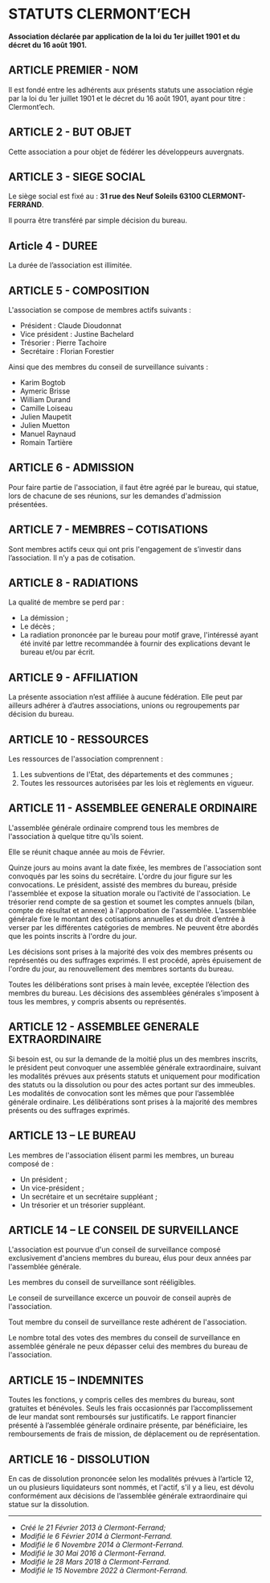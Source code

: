 # STATUTS CLERMONT’ECH

**Association déclarée par application de la loi du 1er juillet 1901 et du
décret du 16 août 1901.**


## ARTICLE PREMIER - NOM

Il est fondé entre les adhérents aux présents statuts une association régie par
la loi du 1er juillet 1901 et le décret du 16 août 1901, ayant pour titre :
Clermont’ech.


## ARTICLE 2 - BUT OBJET

Cette association a pour objet de fédérer les développeurs auvergnats.


## ARTICLE 3 - SIEGE SOCIAL

Le siège social est fixé au : **31 rue des Neuf Soleils 63100 CLERMONT-FERRAND**.

Il pourra être transféré par simple décision du bureau.


## Article 4 - DUREE

La durée de l’association est illimitée.


## ARTICLE 5 - COMPOSITION

L'association se compose de membres actifs suivants :

* Président : Claude Dioudonnat
* Vice président : Justine Bachelard
* Trésorier : Pierre Tachoire
* Secrétaire : Florian Forestier

Ainsi que des membres du conseil de surveillance suivants :

* Karim Bogtob
* Aymeric Brisse
* William Durand
* Camille Loiseau
* Julien Maupetit
* Julien Muetton
* Manuel Raynaud
* Romain Tartière


## ARTICLE 6 - ADMISSION

Pour faire partie de l'association, il faut être agréé par le bureau, qui
statue, lors de chacune de ses réunions, sur les demandes d'admission
présentées.


## ARTICLE 7 - MEMBRES – COTISATIONS

Sont membres actifs ceux qui ont pris l'engagement de s’investir dans
l’association. Il n’y a pas de cotisation.


## ARTICLE 8 - RADIATIONS

La qualité de membre se perd par :

* La démission ;
* Le décès ;
* La radiation prononcée par le bureau pour motif grave,
l'intéressé ayant été invité par lettre recommandée à fournir des explications
devant le bureau et/ou par écrit.


## ARTICLE 9 - AFFILIATION

La présente association n’est affiliée à aucune fédération. Elle peut par
ailleurs adhérer à d’autres associations, unions ou regroupements par décision
du bureau.


## ARTICLE 10 - RESSOURCES

Les ressources de l'association comprennent :

1. Les subventions de l'Etat, des départements et des communes ;
2. Toutes les ressources autorisées par les lois et règlements en vigueur.


## ARTICLE 11 - ASSEMBLEE GENERALE ORDINAIRE

L'assemblée générale ordinaire comprend tous les membres de l'association à
quelque titre qu'ils soient.

Elle se réunit chaque année au mois de Février.

Quinze jours au moins avant la date fixée, les membres de l'association sont
convoqués par les soins du secrétaire. L'ordre du jour figure sur les
convocations. Le président, assisté des membres du bureau, préside l'assemblée
et expose la situation morale ou l’activité de l'association. Le trésorier rend
compte de sa gestion et soumet les comptes annuels (bilan, compte de résultat et
annexe) à l'approbation de l'assemblée. L’assemblée générale fixe le montant des
cotisations annuelles et du droit d’entrée à verser par les différentes
catégories de membres. Ne peuvent être abordés que les points inscrits à l'ordre
du jour.

Les décisions sont prises à la majorité des voix des membres présents ou
représentés ou des suffrages exprimés. Il est procédé, après épuisement de
l'ordre du jour, au renouvellement des membres sortants du bureau.

Toutes les délibérations sont prises à main levée, exceptée l’élection des
membres du bureau. Les décisions des assemblées générales s’imposent à tous les
membres, y compris absents ou représentés.


## ARTICLE 12 - ASSEMBLEE GENERALE EXTRAORDINAIRE

Si besoin est, ou sur la demande de la moitié plus un des membres inscrits, le
président peut convoquer une assemblée générale extraordinaire, suivant les
modalités prévues aux présents statuts et uniquement pour modification des
statuts ou la dissolution ou pour des actes portant sur des immeubles. Les
modalités de convocation sont les mêmes que pour l’assemblée générale ordinaire.
Les délibérations sont prises à la majorité des membres présents ou des
suffrages exprimés.


## ARTICLE 13 – LE BUREAU

Les membres de l'association élisent parmi les membres, un bureau composé de :

* Un président ;
* Un vice-président ;
* Un secrétaire et un secrétaire suppléant ;
* Un trésorier et un trésorier suppléant.


## ARTICLE 14 – LE CONSEIL DE SURVEILLANCE

L'association est pourvue d'un conseil de surveillance composé exclusivement
d'anciens membres du bureau, élus pour deux années par l'assemblée générale.

Les membres du conseil de surveillance sont rééligibles.

Le conseil de surveillance excerce un pouvoir de conseil auprès de l'association.

Tout membre du conseil de surveillance reste adhérent de l'association.

Le nombre total des votes des membres du conseil de surveillance en assemblée
générale ne peux dépasser celui des membres du bureau de l'association.


## ARTICLE 15 – INDEMNITES

Toutes les fonctions, y compris celles des membres du bureau, sont gratuites
et bénévoles. Seuls les frais occasionnés par l’accomplissement de leur mandat
sont remboursés sur justificatifs. Le rapport financier présenté à l’assemblée
générale ordinaire présente, par bénéficiaire, les remboursements de frais de
mission, de déplacement ou de représentation.


## ARTICLE 16 - DISSOLUTION

En cas de dissolution prononcée selon les modalités prévues à l’article 12, un
ou plusieurs liquidateurs sont nommés, et l'actif, s'il y a lieu, est dévolu
conformément aux décisions de l’assemblée générale extraordinaire qui statue sur
la dissolution.

---

- *Créé le 21 Février 2013 à Clermont-Ferrand;*
- *Modifié le 6 Février 2014 à Clermont-Ferrand.*
- *Modifié le 6 Novembre 2014 à Clermont-Ferrand.*
- *Modifié le 30 Mai 2016 à Clermont-Ferrand.*
- *Modifié le 28 Mars 2018 à Clermont-Ferrand.*
- *Modifié le 15 Novembre 2022 à Clermont-Ferrand.*

